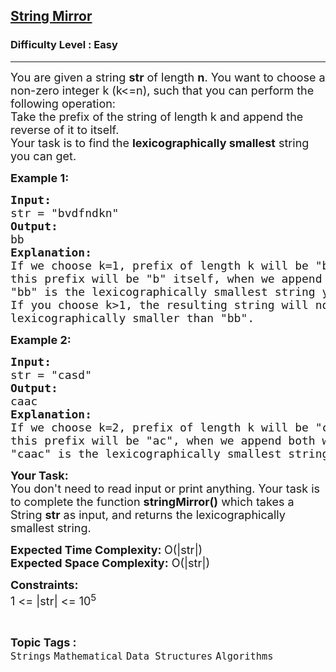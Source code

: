 <h2><a href="https://practice.geeksforgeeks.org/problems/d385b9d635b7b10eef6bf365b84922aaeec9eb98/1">String Mirror</a></h2><h3>Difficulty Level : Easy</h3><hr><div class="problems_problem_content__Xm_eO" bis_skin_checked="1"><p><span style="font-size:18px">You are given a string <strong>str</strong>&nbsp;of length <strong>n</strong>. You want to choose a non-zero integer k (k&lt;=n), such that you can perform the following operation:<br>
Take the prefix of the string of length k and append the reverse of it to itself.<br>
Your task is to find the <strong>lexicographically smallest</strong> string you can get.</span></p>

<p><strong><span style="font-size:18px">Example 1:</span></strong></p>

<pre><span style="font-size:18px"><strong>Input:</strong>
str = "bvdfndkn"
<strong>Output:</strong>
bb
<strong>Explanation:
</strong>If we choose k=1, prefix of length k will be "b", reverse of
this prefix will be "b" itself, when we append both we get "bb",
"bb" is the lexicographically smallest string you can get.
If you choose k&gt;1, the resulting string will not be 
lexicographically smaller than "bb".</span>
</pre>

<p><strong><span style="font-size:18px">Example 2:</span></strong></p>

<pre><span style="font-size:18px"><strong>Input:</strong>
str = "casd"
<strong>Output:</strong>
caac
<strong>Explanation:
</strong>If we choose k=2, prefix of length k will be "ca", reverse of
this prefix will be "ac", when we append both we get "caac",
"caac" is the lexicographically smallest string you can get.</span>
</pre>

<p><span style="font-size:18px"><strong>Your Task:</strong><br>
You don't need to read input or print anything. Your task is to complete the function <strong>stringMirror()</strong> which takes a String <strong>str</strong>&nbsp;as input, and returns&nbsp;the lexicographically smallest string.</span></p>

<p><span style="font-size:18px"><strong>Expected Time Complexity: </strong>O(|str|)<br>
<strong>Expected Space Complexity:</strong> O(|str|)</span></p>

<p><span style="font-size:18px"><strong>Constraints:</strong><br>
1 &lt;= |str| &lt;= 10<sup>5</sup></span></p>
</div><br><p><span style=font-size:18px><strong>Topic Tags : </strong><br><code>Strings</code>&nbsp;<code>Mathematical</code>&nbsp;<code>Data Structures</code>&nbsp;<code>Algorithms</code>&nbsp;